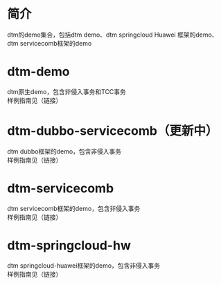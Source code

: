 # 简介 
dtm的demo集合，包括dtm demo、dtm springcloud Huawei 框架的demo、dtm servicecomb框架的demo

# dtm-demo
dtm原生demo，包含非侵入事务和TCC事务  
样例指南见（链接）

# dtm-dubbo-servicecomb（更新中）
dtm dubbo框架的demo，包含非侵入事务  
样例指南见（链接）

# dtm-servicecomb
dtm servicecomb框架的demo，包含非侵入事务  
样例指南见（链接）

# dtm-springcloud-hw
dtm springcloud-huawei框架的demo，包含非侵入事务  
样例指南见（链接）

